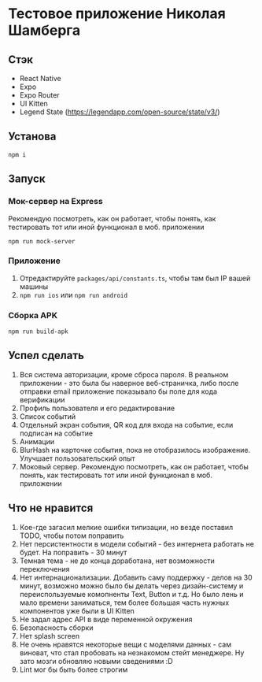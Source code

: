 # Тестовое приложение Николая Шамберга

## Стэк

   * React Native
   * Expo
   * Expo Router
   * UI Kitten
   * Legend State (https://legendapp.com/open-source/state/v3/)

## Установа

`npm i`

## Запуск

### Мок-сервер на Express
   Рекомендую посмотреть, как он работает, чтобы понять, как тестировать тот или иной функционал в моб. приложении
   
   `npm run mock-server`

### Приложение
   1. Отредактируйте `packages/api/constants.ts`, чтобы там был IP вашей машины
   2. `npm run ios` или `npm run android`

### Сборка APK
   `npm run build-apk`

## Успел сделать
1. Вся система авторизации, кроме сброса пароля. В реальном приложении - это была бы наверное веб-страничка, либо после отправки email приложение показывало бы поле для кода верификации
2. Профиль пользователя и его редактирование
3. Список событий
4. Отдельный экран события, QR код для входа на событие, если подписан на событие
5. Анимации
6. BlurHash на карточке события, пока не отобразилось изображение. Улучшает пользовательский опыт
7. Моковый сервер. Рекомендую посмотреть, как он работает, чтобы понять, как тестировать тот или иной функционал в моб. приложении

## Что не нравится
1. Кое-где загасил мелкие ошибки типизации, но везде поставил TODO, чтобы потом поправить
2. Нет персистентности в модели событий - без интернета работать не будет. На поправить - 30 минут
3. Темная тема - не до конца доработана, нет возможности переключения
4. Нет интернационализации. Добавить саму поддержку - делов на 30 минут, возможно можно было бы делать через дизайн-систему и переиспользуемые комопненты Text, Button и т.д. Но было лень и мало времени заниматься, тем более большая часть нужных компонентов уже были в UI Kitten
5. Не задал адрес API в виде переменной окружения
6. Безопасность сборки
7. Нет splash screen
8. Не очень нравятся некоторые вещи с моделями данных - сам виноват, что стал пробовать на незнакомом стейт менеджере. Ну зато мозги обновляю новыми сведениями :D
9. Lint мог бы быть более строгим
